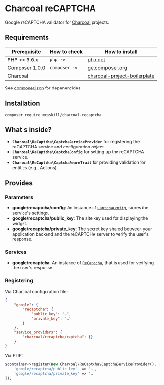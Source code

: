 # Charcoal reCAPTCHA

Google reCAPTCHA validator for [Charcoal][charcoal-core] projects.

## Requirements

| Prerequisite    | How to check  | How to install |
| --------------- | ------------- | -------------- |
| PHP >= 5.6.x    | `php -v`      | [php.net](//php.net/manual/en/install.php)
| Composer 1.0.0  | `composer -v` | [getcomposer.org](//getcomposer.org/)
| Charcoal        |               | [charcoal-project-boilerplate][charcoal-project]

See [composer.json](blob/master/composer.json) for depenencides.

## Installation

```shell
composer require mcaskill/charcoal-recaptcha
```

## What's inside?

-   **`Charcoal\ReCaptcha\CaptchaServiceProvider`**
    for registering the reCAPTCHA service and configuration object.
-   **`Charcoal\ReCaptcha\CaptchaConfig`**
    for setting up the reCAPTCHA service.
-   **`Charcoal\ReCaptcha\CaptchaAwareTrait`**
    for providing validation for entities (e.g., Actions).

## Provides

### Parameters

-   **google/recaptcha/config**: An instance of [`CaptchaConfig`](blob/master/src/CaptchaConfig.php), stores the service's settings.
-   **google/recaptcha/public_key**: The site key used for displaying the widget.
-   **google/recaptcha/private_key**: The secret key shared between your application backend and the reCAPTCHA server to verify the user's response.

### Services

-   **google/recaptcha**: An instance of [`ReCaptcha`][recaptcha-class], that is used for verifying the user's response.

### Registering

Via Charcoal configuration file:

```json
{
    "google": {
        "recaptcha": {
            "public_key": "…",
            "private_key": "…"
        }
    },
    "service_providers": {
        "charcoal/recaptcha/captcha": {}
    }
}
```

Via PHP:

```php
$container->register(new Charcoal\ReCaptcha\CaptchaServiceProvider(), [
    'google/recaptcha/public_key'  => '…',
    'google/recaptcha/private_key' => '…'
]);
```

[charcoal-core]: https://github.com/locomotivemtl/charcoal-core
[charcoal-project]: https://github.com/locomotivemtl/charcoal-project-boilerplate
[recaptcha-class]: https://github.com/google/recaptcha/blob/master/src/ReCaptcha/ReCaptcha.php
